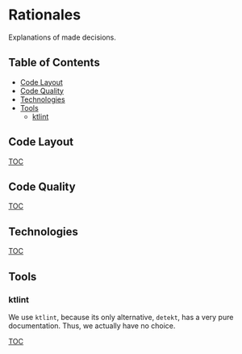 # Rationales
Explanations of made decisions.

## <a name="toc">Table of Contents</a>

* [Code Layout](#code-layout)
* [Code Quality](#code-quality)
* [Technologies](#technologies)
* [Tools](#tools)
  * [ktlint](#tools--ktlint)

## <a name="code-layout">Code Layout</a>

[TOC](#toc)

## <a name="code-quality">Code Quality</a>

[TOC](#toc)

## <a name="technologies">Technologies</a>

[TOC](#toc)

## <a name="tools">Tools</a>

### <a name="tools--ktlint">ktlint</a>
We use `ktlint`, because its only alternative, `detekt`, has a very
pure documentation. Thus, we actually have no choice.

[TOC](#toc)
